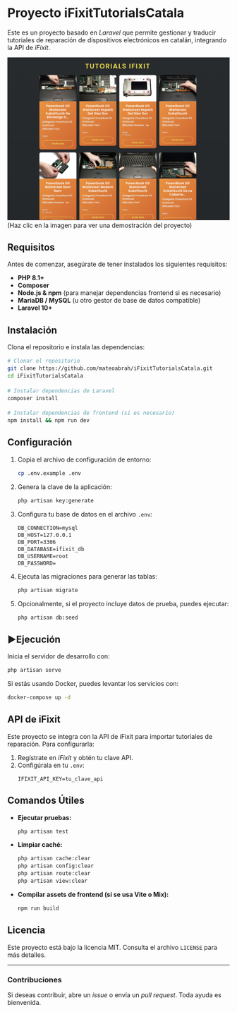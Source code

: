 # Proyecto iFixitTutorialsCatala

Este es un proyecto basado en *Laravel* que permite gestionar y traducir tutoriales de reparación de dispositivos electrónicos en catalán, integrando la API de *iFixit*.


[![Ver el video en Google Drive](./multimedia/iFixitTutorialsCatala.PNG)](https://drive.google.com/file/d/1gweYlSQNbF0mp20Zt6gl0XSS1lm6oM3a/view?usp=sharing)
(Haz clic en la imagen para ver una demostración del proyecto)

## Requisitos

Antes de comenzar, asegúrate de tener instalados los siguientes requisitos:

- **PHP 8.1+**
- **Composer**
- **Node.js & npm** (para manejar dependencias frontend si es necesario)
- **MariaDB / MySQL** (u otro gestor de base de datos compatible)
- **Laravel 10+**

## Instalación

Clona el repositorio e instala las dependencias:

```sh
# Clonar el repositorio
git clone https://github.com/mateoabrah/iFixitTutorialsCatala.git
cd iFixitTutorialsCatala

# Instalar dependencias de Laravel
composer install

# Instalar dependencias de frontend (si es necesario)
npm install && npm run dev
```

## Configuración

1. Copia el archivo de configuración de entorno:
   ```sh
   cp .env.example .env
   ```

2. Genera la clave de la aplicación:
   ```sh
   php artisan key:generate
   ```

3. Configura tu base de datos en el archivo `.env`:
   ```env
   DB_CONNECTION=mysql
   DB_HOST=127.0.0.1
   DB_PORT=3306
   DB_DATABASE=ifixit_db
   DB_USERNAME=root
   DB_PASSWORD=
   ```

4. Ejecuta las migraciones para generar las tablas:
   ```sh
   php artisan migrate
   ```

5. Opcionalmente, si el proyecto incluye datos de prueba, puedes ejecutar:
   ```sh
   php artisan db:seed
   ```

## ▶Ejecución

Inicia el servidor de desarrollo con:

```sh
php artisan serve
```

Si estás usando Docker, puedes levantar los servicios con:

```sh
docker-compose up -d
```

## API de iFixit
Este proyecto se integra con la API de iFixit para importar tutoriales de reparación. Para configurarla:

1. Regístrate en *iFixit* y obtén tu clave API.
2. Configúrala en tu `.env`:
   ```env
   IFIXIT_API_KEY=tu_clave_api
   ```

## Comandos Útiles

- **Ejecutar pruebas:**
  ```sh
  php artisan test
  ```
- **Limpiar caché:**
  ```sh
  php artisan cache:clear
  php artisan config:clear
  php artisan route:clear
  php artisan view:clear
  ```
- **Compilar assets de frontend (si se usa Vite o Mix):**
  ```sh
  npm run build
  ```

## Licencia

Este proyecto está bajo la licencia MIT. Consulta el archivo `LICENSE` para más detalles.

---

### Contribuciones
Si deseas contribuir, abre un *issue* o envía un *pull request*. Toda ayuda es bienvenida.

